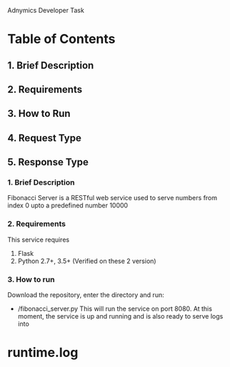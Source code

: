 Adnymics Developer Task

# Table of Contents
## 1.  Brief Description
## 2.  Requirements
## 3.  How to Run
## 4.  Request Type
## 5.  Response Type

### 1. Brief Description
Fibonacci Server is a RESTful web service used to serve numbers from index 0 upto a predefined number 10000

### 2. Requirements
This service requires 
1.  Flask
2. Python 2.7+, 3.5+ (Verified on these 2 version)

### 3. How to run
Download the repository, enter the directory and run:
- /fibonacci_server.py
This will run the service on port 8080. At this moment, the service is up and running and is also ready to serve logs into
# runtime.log
